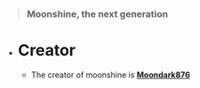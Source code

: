 > ### Moonshine, the next generation

* # Creator
  * The creator of moonshine is **[Moondark876](github.com/Moondark876)**
